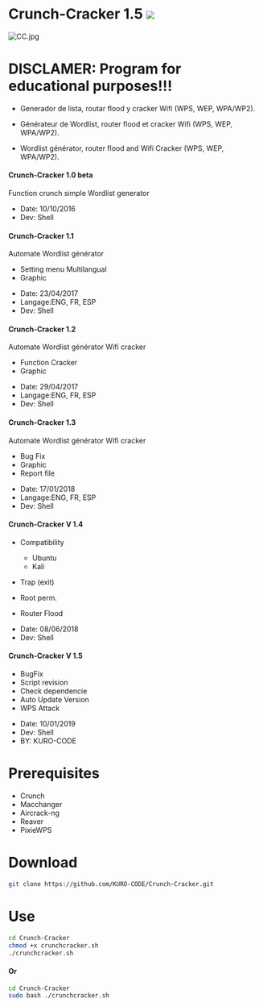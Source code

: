 # Crunch-Cracker 1.5 ![](https://img.shields.io/badge/CrunchCracker-Shell-green.svg)

![CC.jpg](https://github.com/KURO-CODE/Crunch-Cracker/blob/master/CC.jpg)

# DISCLAMER: Program for educational purposes!!!

* Generador de lista, routar flood y cracker Wifi (WPS, WEP, WPA/WP2).

* Générateur de Wordlist, router flood et cracker Wifi (WPS, WEP, WPA/WP2).

* Wordlist générator, router flood and Wifi Cracker (WPS, WEP, WPA/WP2).

#### Crunch-Cracker 1.0 beta

Function crunch simple Wordlist generator
 
* Date: 10/10/2016
* Dev: Shell

#### Crunch-Cracker 1.1

Automate Wordlist générator

+ Setting menu Multilangual
+ Graphic

* Date: 23/04/2017
* Langage:ENG, FR, ESP
* Dev: Shell

#### Crunch-Cracker 1.2

Automate Wordlist générator
Wifi cracker

+ Function Cracker 
+ Graphic

* Date: 29/04/2017
* Langage:ENG, FR, ESP
* Dev: Shell

#### Crunch-Cracker 1.3

Automate Wordlist générator
Wifi cracker

+ Bug Fix 
+ Graphic
+ Report file

* Date: 17/01/2018
* Langage:ENG, FR, ESP
* Dev: Shell

#### Crunch-Cracker V 1.4
					 
+ Compatibility
  - Ubuntu
  - Kali

+ Trap (exit)
+ Root perm.
+ Router Flood

* Date: 08/06/2018
* Dev: Shell

#### Crunch-Cracker V 1.5

+ BugFix
+ Script revision
+ Check dependencie
+ Auto Update Version
+ WPS Attack

* Date: 10/01/2019
* Dev: Shell
* BY: KURO-CODE

# Prerequisites

* Crunch
* Macchanger
* Aircrack-ng
* Reaver
* PixieWPS

# Download
```bash
git clone https://github.com/KURO-CODE/Crunch-Cracker.git
```

# Use 
```bash
cd Crunch-Cracker
chmod +x crunchcracker.sh
./crunchcracker.sh
```
#### Or
```bash
cd Crunch-Cracker
sudo bash ./crunchcracker.sh
```
